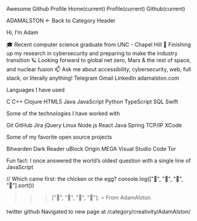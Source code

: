 Awesome Github Profile
Home(current)
Profile(current)
Github(current)

ADAMALSTON
← Back to Category
Header

Hi, I’m Adam

:mortar_board: Recent computer science graduate from UNC - Chapel Hill
:test_tube: Finishing up my research in cybersecurity and preparing to make the industry transition
:ringed_planet: Looking forward to global net zero, Mars & the rest of space, and nuclear fusion
:mailbox: Ask me about accessibility, cybersecurity, web, full stack, or literally anything!
Telegram Gmail LinkedIn adamalston.com

Languages I have used

C C++ Clojure HTML5 Java JavaScript Python TypeScript SQL Swift

Some of the technologies I have worked with

Git GitHub Jira jQuery Linux Node.js React Java Spring TCP/IP XCode

Some of my favorite open source projects

Bitwarden Dark Reader uBlock Origin MEGA Visual Studio Code Tor

Fun fact: I once answered the world’s oldest question with a single line of JavaScript

// Which came first: the chicken or the egg?
console.log(["🥚", "🐣", "🐥", "🐔"].sort())

>>> ["🐔", "🐣", "🐥", "🥚"];
⭐️ From AdamAlston

twitter
github
Navigated to new page at /category/creativity/AdamAlston/
